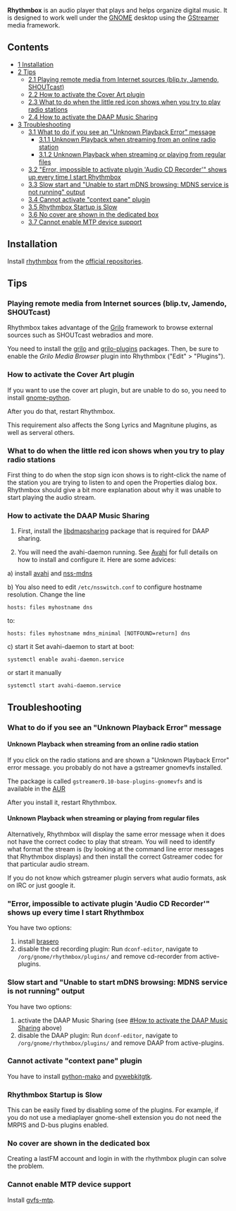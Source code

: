**Rhythmbox** is an audio player that plays and helps organize digital music. It is designed to work well under the [GNOME](/index.php/GNOME "GNOME") desktop using the [GStreamer](/index.php/GStreamer "GStreamer") media framework.

## Contents

*   [1 Installation](#Installation)
*   [2 Tips](#Tips)
    *   [2.1 Playing remote media from Internet sources (blip.tv, Jamendo, SHOUTcast)](#Playing_remote_media_from_Internet_sources_.28blip.tv.2C_Jamendo.2C_SHOUTcast.29)
    *   [2.2 How to activate the Cover Art plugin](#How_to_activate_the_Cover_Art_plugin)
    *   [2.3 What to do when the little red icon shows when you try to play radio stations](#What_to_do_when_the_little_red_icon_shows_when_you_try_to_play_radio_stations)
    *   [2.4 How to activate the DAAP Music Sharing](#How_to_activate_the_DAAP_Music_Sharing)
*   [3 Troubleshooting](#Troubleshooting)
    *   [3.1 What to do if you see an "Unknown Playback Error" message](#What_to_do_if_you_see_an_.22Unknown_Playback_Error.22_message)
        *   [3.1.1 Unknown Playback when streaming from an online radio station](#Unknown_Playback_when_streaming_from_an_online_radio_station)
        *   [3.1.2 Unknown Playback when streaming or playing from regular files](#Unknown_Playback_when_streaming_or_playing_from_regular_files)
    *   [3.2 "Error, impossible to activate plugin 'Audio CD Recorder'" shows up every time I start Rhythmbox](#.22Error.2C_impossible_to_activate_plugin_.27Audio_CD_Recorder.27.22_shows_up_every_time_I_start_Rhythmbox)
    *   [3.3 Slow start and "Unable to start mDNS browsing: MDNS service is not running" output](#Slow_start_and_.22Unable_to_start_mDNS_browsing:_MDNS_service_is_not_running.22_output)
    *   [3.4 Cannot activate "context pane" plugin](#Cannot_activate_.22context_pane.22_plugin)
    *   [3.5 Rhythmbox Startup is Slow](#Rhythmbox_Startup_is_Slow)
    *   [3.6 No cover are shown in the dedicated box](#No_cover_are_shown_in_the_dedicated_box)
    *   [3.7 Cannot enable MTP device support](#Cannot_enable_MTP_device_support)

## Installation

Install [rhythmbox](https://www.archlinux.org/packages/?name=rhythmbox) from the [official repositories](/index.php/Official_repositories "Official repositories").

## Tips

### Playing remote media from Internet sources (blip.tv, Jamendo, SHOUTcast)

Rhythmbox takes advantage of the [Grilo](https://live.gnome.org/Grilo) framework to browse external sources such as SHOUTcast webradios and more.

You need to install the [grilo](https://www.archlinux.org/packages/?name=grilo) and [grilo-plugins](https://www.archlinux.org/packages/?name=grilo-plugins) packages. Then, be sure to enable the *Grilo Media Browser* plugin into Rhythmbox ("Edit" > "Plugins").

### How to activate the Cover Art plugin

If you want to use the cover art plugin, but are unable to do so, you need to install [gnome-python](https://www.archlinux.org/packages/?name=gnome-python).

After you do that, restart Rhythmbox.

This requirement also affects the Song Lyrics and Magnitune plugins, as well as serveral others.

### What to do when the little red icon shows when you try to play radio stations

First thing to do when the stop sign icon shows is to right-click the name of the station you are trying to listen to and open the Properties dialog box. Rhythmbox should give a bit more explanation about why it was unable to start playing the audio stream.

### How to activate the DAAP Music Sharing

1) First, install the [libdmapsharing](https://www.archlinux.org/packages/?name=libdmapsharing) package that is required for DAAP sharing.

2) You will need the avahi-daemon running. See [Avahi](/index.php/Avahi "Avahi") for full details on how to install and configure it. Here are some advices:

a) install [avahi](https://www.archlinux.org/packages/?name=avahi) and [nss-mdns](https://www.archlinux.org/packages/?name=nss-mdns)

b) You also need to edit `/etc/nsswitch.conf` to configure hostname resolution. Change the line

```
hosts: files myhostname dns

```

to:

```
hosts: files myhostname mdns_minimal [NOTFOUND=return] dns

```

c) start it Set avahi-daemon to start at boot:

```
systemctl enable avahi-daemon.service

```

or start it manually

```
systemctl start avahi-daemon.service

```

## Troubleshooting

### What to do if you see an "Unknown Playback Error" message

#### Unknown Playback when streaming from an online radio station

If you click on the radio stations and are shown a "Unknown Playback Error" error message. you probably do not have a gstreamer gnomevfs installed.

The package is called `gstreamer0.10-base-plugins-gnomevfs` and is available in the [AUR](https://aur.archlinux.org/packages.php?ID=35090)

After you install it, restart Rhythmbox.

#### Unknown Playback when streaming or playing from regular files

Alternatively, Rhythmbox will display the same error message when it does not have the correct codec to play that stream. You will need to identify what format the stream is (by looking at the command line error messages that Rhythmbox displays) and then install the correct Gstreamer codec for that particular audio stream.

If you do not know which gstreamer plugin servers what audio formats, ask on IRC or just google it.

### "Error, impossible to activate plugin 'Audio CD Recorder'" shows up every time I start Rhythmbox

You have two options:

1.  install [brasero](https://www.archlinux.org/packages/?name=brasero)
2.  disable the cd recording plugin: Run `dconf-editor`, navigate to `/org/gnome/rhythmbox/plugins/` and remove cd-recorder from active-plugins.

### Slow start and "Unable to start mDNS browsing: MDNS service is not running" output

You have two options:

1.  activate the DAAP Music Sharing (see [#How to activate the DAAP Music Sharing](#How_to_activate_the_DAAP_Music_Sharing) above)
2.  disable the DAAP plugin: Run `dconf-editor`, navigate to `/org/gnome/rhythmbox/plugins/` and remove DAAP from active-plugins.

### Cannot activate "context pane" plugin

You have to install [python-mako](https://www.archlinux.org/packages/?name=python-mako) and [pywebkitgtk](https://www.archlinux.org/packages/?name=pywebkitgtk).

### Rhythmbox Startup is Slow

This can be easily fixed by disabling some of the plugins. For example, if you do not use a mediaplayer gnome-shell extension you do not need the MRPIS and D-bus plugins enabled.

### No cover are shown in the dedicated box

Creating a lastFM account and login in with the rhythmbox plugin can solve the problem.

### Cannot enable MTP device support

Install [gvfs-mtp](https://www.archlinux.org/packages/?name=gvfs-mtp).